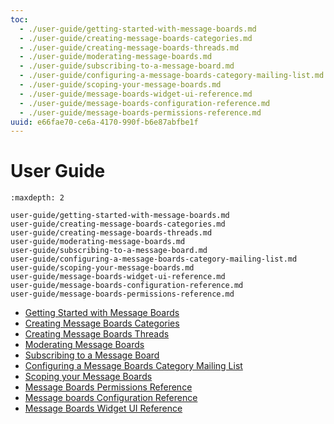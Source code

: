 ```yaml
---
toc:
  - ./user-guide/getting-started-with-message-boards.md
  - ./user-guide/creating-message-boards-categories.md
  - ./user-guide/creating-message-boards-threads.md
  - ./user-guide/moderating-message-boards.md
  - ./user-guide/subscribing-to-a-message-board.md
  - ./user-guide/configuring-a-message-boards-category-mailing-list.md
  - ./user-guide/scoping-your-message-boards.md
  - ./user-guide/message-boards-widget-ui-reference.md
  - ./user-guide/message-boards-configuration-reference.md
  - ./user-guide/message-boards-permissions-reference.md
uuid: e66fae70-ce6a-4170-990f-b6e87abfbe1f
---
```

# User Guide

```{toctree}
:maxdepth: 2

user-guide/getting-started-with-message-boards.md
user-guide/creating-message-boards-categories.md
user-guide/creating-message-boards-threads.md
user-guide/moderating-message-boards.md
user-guide/subscribing-to-a-message-board.md
user-guide/configuring-a-message-boards-category-mailing-list.md
user-guide/scoping-your-message-boards.md
user-guide/message-boards-widget-ui-reference.md
user-guide/message-boards-configuration-reference.md
user-guide/message-boards-permissions-reference.md
```

* [Getting Started with Message Boards](./user-guide/getting-started-with-message-boards.md)
* [Creating Message Boards Categories](./user-guide/creating-message-boards-categories.md)
* [Creating Message Boards Threads](./user-guide/creating-message-boards-threads.md)
* [Moderating Message Boards](./user-guide/moderating-message-boards.md)
* [Subscribing to a Message Board](./user-guide/subscribing-to-a-message-board.md)
* [Configuring a Message Boards Category Mailing List](./user-guide/configuring-a-message-boards-category-mailing-list.md)
* [Scoping your Message Boards](./user-guide/scoping-your-message-boards.md)
* [Message Boards Permissions Reference](./user-guide/message-boards-permissions-reference.md)
* [Message boards Configuration Reference](./user-guide/message-boards-configuration-reference.md)
* [Message Boards Widget UI Reference](./user-guide/message-boards-widget-ui-reference.md)
